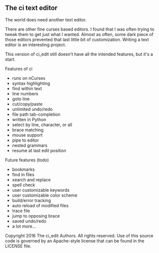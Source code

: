 ## The ci text editor

The world does need another text editor.

There are other fine curses based editors. I found that I was often trying to
tweak them to get just what I wanted. Almost as often, some dark piece of those
editors prevented that last little bit of customization. Writing a text editor
is an interesting project.

This version of ci_edit still doesn't have all the intended features, but it's
a start.

Features of ci

- runs on nCurses
- syntax highlighting
- find within text
- line numbers
- goto line
- cut/copy/paste
- unlimited undo/redo
- file path tab-completion
- written in Python
- select by line, character, or all
- brace matching
- mouse support
- pipe to editor
- nested grammars
- resume at last edit position

Future features (todo)

- bookmarks
- find in files
- search and replace
- spell check
- user customizable keywords
- user customizable color scheme
- build/error tracking
- auto reload of modified files
- trace file
- jump to opposing brace
- saved undo/redo
- a lot more...

Copyright 2016 The ci_edit Authors. All rights reserved.
Use of this source code is governed by an Apache-style license that can be
found in the LICENSE file.
